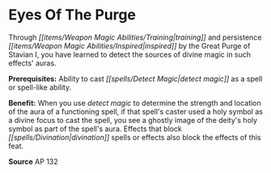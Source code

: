 ﻿---
cssclass: [feats]

---
# Eyes Of The Purge

Through _[[items/Weapon Magic Abilities/Training|training]]_ and persistence _[[items/Weapon Magic Abilities/Inspired|inspired]]_ by the Great Purge of Stavian I, you have learned to detect the sources of divine magic in such effects' auras.

**Prerequisites:** Ability to cast _[[spells/Detect Magic|detect magic]]_ as a spell or spell-like ability.

**Benefit:** When you use _detect magic_ to determine the strength and location of the aura of a functioning spell, if that spell's caster used a holy symbol as a divine focus to cast the spell, you see a ghostly image of the deity's holy symbol as part of the spell's aura. Effects that block _[[spells/Divination|divination]]_ spells or effects also block the effects of this feat.

**Source** AP 132